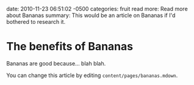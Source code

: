 date: 2010-11-23 06:51:02 -0500
categories: fruit
read more: Read more about Bananas
summary: This would be an article on Bananas if I'd bothered to research it.

#  The benefits of Bananas

Bananas are good because... blah blah.

You can change this article by editing `content/pages/bananas.mdown`.
